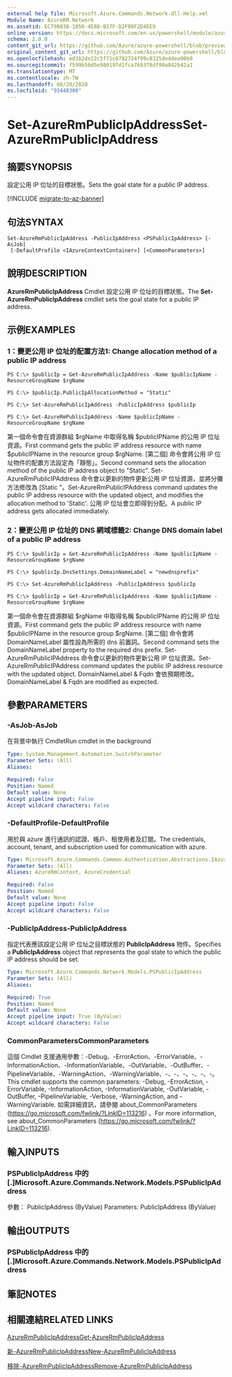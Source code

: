 ```yaml
---
external help file: Microsoft.Azure.Commands.Network.dll-Help.xml
Module Name: AzureRM.Network
ms.assetid: EC798838-1850-4E88-B17F-D2F00F2D4EE9
online version: https://docs.microsoft.com/en-us/powershell/module/azurerm.network/set-azurermpublicipaddress
schema: 2.0.0
content_git_url: https://github.com/Azure/azure-powershell/blob/preview/src/ResourceManager/Network/Commands.Network/help/Set-AzureRmPublicIpAddress.md
original_content_git_url: https://github.com/Azure/azure-powershell/blob/preview/src/ResourceManager/Network/Commands.Network/help/Set-AzureRmPublicIpAddress.md
ms.openlocfilehash: ed3b2de22c5f71c0782724f99c8325de4dea98b0
ms.sourcegitcommit: f599b50d5e980197d1fca769378df90a842b42a1
ms.translationtype: MT
ms.contentlocale: zh-TW
ms.lasthandoff: 08/20/2020
ms.locfileid: "93448300"
---
```

# <span data-ttu-id="2a210-101">Set-AzureRmPublicIpAddress</span><span class="sxs-lookup"><span data-stu-id="2a210-101">Set-AzureRmPublicIpAddress</span></span>

## <span data-ttu-id="2a210-102">摘要</span><span class="sxs-lookup"><span data-stu-id="2a210-102">SYNOPSIS</span></span>
<span data-ttu-id="2a210-103">設定公用 IP 位址的目標狀態。</span><span class="sxs-lookup"><span data-stu-id="2a210-103">Sets the goal state for a public IP address.</span></span>

[!INCLUDE [migrate-to-az-banner](../../includes/migrate-to-az-banner.md)]

## <span data-ttu-id="2a210-104">句法</span><span class="sxs-lookup"><span data-stu-id="2a210-104">SYNTAX</span></span>

```
Set-AzureRmPublicIpAddress -PublicIpAddress <PSPublicIpAddress> [-AsJob]
 [-DefaultProfile <IAzureContextContainer>] [<CommonParameters>]
```

## <span data-ttu-id="2a210-105">說明</span><span class="sxs-lookup"><span data-stu-id="2a210-105">DESCRIPTION</span></span>
<span data-ttu-id="2a210-106">**AzureRmPublicIpAddress** Cmdlet 設定公用 IP 位址的目標狀態。</span><span class="sxs-lookup"><span data-stu-id="2a210-106">The **Set-AzureRmPublicIpAddress** cmdlet sets the goal state for a public IP address.</span></span>

## <span data-ttu-id="2a210-107">示例</span><span class="sxs-lookup"><span data-stu-id="2a210-107">EXAMPLES</span></span>

### <span data-ttu-id="2a210-108">1：變更公用 IP 位址的配置方法</span><span class="sxs-lookup"><span data-stu-id="2a210-108">1: Change allocation method of a public IP address</span></span>
```
PS C:\> $publicIp = Get-AzureRmPublicIpAddress -Name $publicIpName -ResourceGroupName $rgName

PS C:\> $publicIp.PublicIpAllocationMethod = "Static"
    
PS C:\> Set-AzureRmPublicIpAddress -PublicIpAddress $publicIp

PS C:\> Get-AzureRmPublicIpAddress -Name $publicIpName -ResourceGroupName $rgName
```

 <span data-ttu-id="2a210-109">第一個命令會在資源群組 $rgName 中取得名稱 $publicIPName 的公用 IP 位址資源。</span><span class="sxs-lookup"><span data-stu-id="2a210-109">First command gets the public IP address resource with name $publicIPName in the resource group $rgName.</span></span>
<span data-ttu-id="2a210-110">[第二個] 命令會將公用 IP 位址物件的配置方法設定為「靜態」。</span><span class="sxs-lookup"><span data-stu-id="2a210-110">Second command sets the allocation method of the public IP address object to "Static".</span></span>
<span data-ttu-id="2a210-111">Set-AzureRmPublicIPAddress 命令會以更新的物件更新公用 IP 位址資源，並將分攤方法修改為 [Static "。</span><span class="sxs-lookup"><span data-stu-id="2a210-111">Set-AzureRmPublicIPAddress command updates the public IP address resource with the updated object, and modifies the allocation method to 'Static'.</span></span> <span data-ttu-id="2a210-112">公用 IP 位址會立即得到分配。</span><span class="sxs-lookup"><span data-stu-id="2a210-112">A public IP address gets allocated immediately.</span></span>

### <span data-ttu-id="2a210-113">2：變更公用 IP 位址的 DNS 網域標籤</span><span class="sxs-lookup"><span data-stu-id="2a210-113">2: Change DNS domain label of a public IP address</span></span>
```
PS C:\> $publicIp = Get-AzureRmPublicIpAddress -Name $publicIpName -ResourceGroupName $rgName

PS C:\> $publicIp.DnsSettings.DomainNameLabel = "newdnsprefix"
    
PS C:\> Set-AzureRmPublicIpAddress -PublicIpAddress $publicIp

PS C:\> $publicIp = Get-AzureRmPublicIpAddress -Name $publicIpName -ResourceGroupName $rgName
```

<span data-ttu-id="2a210-114">第一個命令會在資源群組 $rgName 中取得名稱 $publicIPName 的公用 IP 位址資源。</span><span class="sxs-lookup"><span data-stu-id="2a210-114">First command gets the public IP address resource with name $publicIPName in the resource group $rgName.</span></span>
<span data-ttu-id="2a210-115">[第二個] 命令會將 DomainNameLabel 屬性設為所需的 dns 前置詞。</span><span class="sxs-lookup"><span data-stu-id="2a210-115">Second command sets the DomainNameLabel property to the required dns prefix.</span></span>
<span data-ttu-id="2a210-116">Set-AzureRmPublicIPAddress 命令會以更新的物件更新公用 IP 位址資源。</span><span class="sxs-lookup"><span data-stu-id="2a210-116">Set-AzureRmPublicIPAddress command updates the public IP address resource with the updated object.</span></span> <span data-ttu-id="2a210-117">DomainNameLabel & Fqdn 會依預期修改。</span><span class="sxs-lookup"><span data-stu-id="2a210-117">DomainNameLabel & Fqdn are modified as expected.</span></span>

## <span data-ttu-id="2a210-118">參數</span><span class="sxs-lookup"><span data-stu-id="2a210-118">PARAMETERS</span></span>

### <span data-ttu-id="2a210-119">-AsJob</span><span class="sxs-lookup"><span data-stu-id="2a210-119">-AsJob</span></span>
<span data-ttu-id="2a210-120">在背景中執行 Cmdlet</span><span class="sxs-lookup"><span data-stu-id="2a210-120">Run cmdlet in the background</span></span>

```yaml
Type: System.Management.Automation.SwitchParameter
Parameter Sets: (All)
Aliases:

Required: False
Position: Named
Default value: None
Accept pipeline input: False
Accept wildcard characters: False
```

### <span data-ttu-id="2a210-121">-DefaultProfile</span><span class="sxs-lookup"><span data-stu-id="2a210-121">-DefaultProfile</span></span>
<span data-ttu-id="2a210-122">用於與 azure 進行通訊的認證、帳戶、租使用者及訂閱。</span><span class="sxs-lookup"><span data-stu-id="2a210-122">The credentials, account, tenant, and subscription used for communication with azure.</span></span>

```yaml
Type: Microsoft.Azure.Commands.Common.Authentication.Abstractions.IAzureContextContainer
Parameter Sets: (All)
Aliases: AzureRmContext, AzureCredential

Required: False
Position: Named
Default value: None
Accept pipeline input: False
Accept wildcard characters: False
```

### <span data-ttu-id="2a210-123">-PublicIpAddress</span><span class="sxs-lookup"><span data-stu-id="2a210-123">-PublicIpAddress</span></span>
<span data-ttu-id="2a210-124">指定代表應該設定公用 IP 位址之目標狀態的 **PublicIpAddress** 物件。</span><span class="sxs-lookup"><span data-stu-id="2a210-124">Specifies a **PublicIpAddress** object that represents the goal state to which the public IP address should be set.</span></span>

```yaml
Type: Microsoft.Azure.Commands.Network.Models.PSPublicIpAddress
Parameter Sets: (All)
Aliases:

Required: True
Position: Named
Default value: None
Accept pipeline input: True (ByValue)
Accept wildcard characters: False
```

### <span data-ttu-id="2a210-125">CommonParameters</span><span class="sxs-lookup"><span data-stu-id="2a210-125">CommonParameters</span></span>
<span data-ttu-id="2a210-126">這個 Cmdlet 支援通用參數：-Debug、-ErrorAction、-ErrorVariable、-InformationAction、-InformationVariable、-OutVariable、-OutBuffer、-PipelineVariable、-WarningAction、-WarningVariable、-、-、-、-、-、-。</span><span class="sxs-lookup"><span data-stu-id="2a210-126">This cmdlet supports the common parameters: -Debug, -ErrorAction, -ErrorVariable, -InformationAction, -InformationVariable, -OutVariable, -OutBuffer, -PipelineVariable, -Verbose, -WarningAction, and -WarningVariable.</span></span> <span data-ttu-id="2a210-127">如需詳細資訊，請參閱 about_CommonParameters (https://go.microsoft.com/fwlink/?LinkID=113216) 。</span><span class="sxs-lookup"><span data-stu-id="2a210-127">For more information, see about_CommonParameters (https://go.microsoft.com/fwlink/?LinkID=113216).</span></span>

## <span data-ttu-id="2a210-128">輸入</span><span class="sxs-lookup"><span data-stu-id="2a210-128">INPUTS</span></span>

### <span data-ttu-id="2a210-129">PSPublicIpAddress 中的 [.]</span><span class="sxs-lookup"><span data-stu-id="2a210-129">Microsoft.Azure.Commands.Network.Models.PSPublicIpAddress</span></span>
<span data-ttu-id="2a210-130">參數： PublicIpAddress (ByValue) </span><span class="sxs-lookup"><span data-stu-id="2a210-130">Parameters: PublicIpAddress (ByValue)</span></span>

## <span data-ttu-id="2a210-131">輸出</span><span class="sxs-lookup"><span data-stu-id="2a210-131">OUTPUTS</span></span>

### <span data-ttu-id="2a210-132">PSPublicIpAddress 中的 [.]</span><span class="sxs-lookup"><span data-stu-id="2a210-132">Microsoft.Azure.Commands.Network.Models.PSPublicIpAddress</span></span>

## <span data-ttu-id="2a210-133">筆記</span><span class="sxs-lookup"><span data-stu-id="2a210-133">NOTES</span></span>

## <span data-ttu-id="2a210-134">相關連結</span><span class="sxs-lookup"><span data-stu-id="2a210-134">RELATED LINKS</span></span>

[<span data-ttu-id="2a210-135">AzureRmPublicIpAddress</span><span class="sxs-lookup"><span data-stu-id="2a210-135">Get-AzureRmPublicIpAddress</span></span>](./Get-AzureRmPublicIpAddress.md)

[<span data-ttu-id="2a210-136">新-AzureRmPublicIpAddress</span><span class="sxs-lookup"><span data-stu-id="2a210-136">New-AzureRmPublicIpAddress</span></span>](./New-AzureRmPublicIpAddress.md)

[<span data-ttu-id="2a210-137">移除-AzureRmPublicIpAddress</span><span class="sxs-lookup"><span data-stu-id="2a210-137">Remove-AzureRmPublicIpAddress</span></span>](./Remove-AzureRmPublicIpAddress.md)


